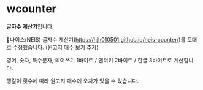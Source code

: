 # wcounter

**글자수 계산기**입니다.

🌊나이스(NEIS) 글자수 계산기(https://hjh010501.github.io/neis-counter/)를 토대로 수정했습니다. (원고지 매수 보기 추가)

영어, 숫자, 특수문자, 띄어쓰기 1바이트 / 엔터키 2바이트 / 한글 3바이트로 계산힙니다.

행갈이 횟수에 따라 원고지 매수에 오차가 있을 수 있습니다.
